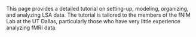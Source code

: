 This page provides a detailed tutorial on setting-up, modeling, organizing, and analyzing LSA data. The tutorial is tailored to the members of the fNIM Lab at the UT Dallas, particularly those who have very little experience analyzing fMRI data.
